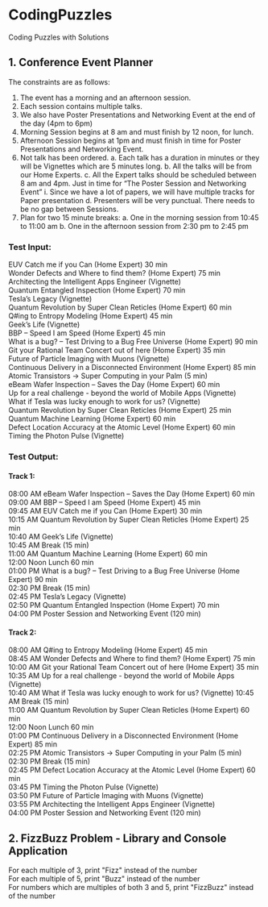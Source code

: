 
# CodingPuzzles
Coding Puzzles with Solutions
## 1. Conference Event Planner
  The constraints are as follows:
  1.	The event has a morning and an afternoon session.
  2.	Each session contains multiple talks.
  3.	We also have Poster Presentations and Networking Event at the end of the day (4pm to 6pm)
  4.	Morning Session begins at 8 am and must finish by 12 noon, for lunch.
  5.	Afternoon Session begins at 1pm and must finish in time for Poster Presentations and Networking Event.
  6.	Not talk has been ordered. 
      a.  Each talk has a duration in minutes or they will be Vignettes which are 5 minutes long.
      b.	All the talks will be from our Home Experts.
      c.	All the Expert talks should be scheduled between 8 am and 4pm. Just in time for “The Poster Session and Networking Event”
          i.	Since we have a lot of papers, we will have multiple tracks for Paper presentation 
      d.	Presenters will be very punctual. There needs to be no gap between Sessions.
  7.	Plan for two 15 minute breaks:
      a.	One in the morning session from 10:45 to 11:00 am
      b.	One in the afternoon session from 2:30 pm to 2:45 pm

### Test Input:
  EUV Catch me if you Can (Home Expert) 30 min  
  Wonder Defects and Where to find them? (Home Expert) 75 min  
  Architecting the Intelligent Apps Engineer (Vignette)  
  Quantum Entangled Inspection (Home Expert) 70 min  
  Tesla’s Legacy (Vignette)  
  Quantum Revolution by Super Clean Reticles (Home Expert) 60 min  
  Q#ing to Entropy Modeling (Home Expert) 45 min  
  Geek’s Life (Vignette)  
  BBP – Speed I am Speed (Home Expert) 45 min  
  What is a bug? – Test Driving to a Bug Free Universe (Home Expert) 90 min  
  Git your Rational Team Concert out of here (Home Expert) 35 min  
  Future of Particle Imaging with Muons (Vignette)  
  Continuous Delivery in a Disconnected Environment (Home Expert) 85 min  
  Atomic Transistors -> Super Computing in your Palm (5 min)  
  eBeam Wafer Inspection – Saves the Day (Home Expert) 60 min  
  Up for a real challenge - beyond the world of Mobile Apps (Vignette)  
  What if Tesla was lucky enough to work for us? (Vignette)  
  Quantum Revolution by Super Clean Reticles (Home Expert) 25 min  
  Quantum Machine Learning (Home Expert) 60 min  
  Defect Location Accuracy at the Atomic Level (Home Expert) 60 min  
  Timing the Photon Pulse (Vignette)  

### Test Output:
  #### Track 1:
  08:00 AM eBeam Wafer Inspection – Saves the Day (Home Expert) 60 min  
  09:00 AM BBP – Speed I am Speed (Home Expert) 45 min  
  09:45 AM EUV Catch me if you Can (Home Expert) 30 min  
  10:15 AM Quantum Revolution by Super Clean Reticles (Home Expert) 25 min  
  10:40 AM Geek’s Life (Vignette)  
  10:45 AM Break (15 min)  
  11:00 AM Quantum Machine Learning (Home Expert) 60 min  
  12:00 Noon Lunch 60 min  
  01:00 PM What is a bug? – Test Driving to a Bug Free Universe (Home Expert) 90 min  
  02:30 PM Break (15 min)  
  02:45 PM Tesla’s Legacy (Vignette)  
  02:50 PM Quantum Entangled Inspection (Home Expert) 70 min  
  04:00 PM Poster Session and Networking Event (120 min)  

  #### Track 2:
  08:00 AM Q#ing to Entropy Modeling (Home Expert) 45 min  
  08:45 AM Wonder Defects and Where to find them? (Home Expert) 75 min  
  10:00 AM Git your Rational Team Concert out of here (Home Expert) 35 min  
  10:35 AM Up for a real challenge - beyond the world of Mobile Apps (Vignette)  
  10:40 AM What if Tesla was lucky enough to work for us? (Vignette) 
  10:45 AM Break (15 min)  
  11:00 AM Quantum Revolution by Super Clean Reticles (Home Expert) 60 min    
  12:00 Noon Lunch 60 min  
  01:00 PM Continuous Delivery in a Disconnected Environment (Home Expert) 85 min  
  02:25 PM Atomic Transistors -> Super Computing in your Palm (5 min)  
  02:30 PM Break (15 min)  
  02:45 PM Defect Location Accuracy at the Atomic Level (Home Expert) 60 min  
  03:45 PM Timing the Photon Pulse (Vignette)  
  03:50 PM Future of Particle Imaging with Muons (Vignette)  
  03:55 PM Architecting the Intelligent Apps Engineer (Vignette)  
  04:00 PM Poster Session and Networking Event (120 min)  
  
## 2. FizzBuzz Problem - Library and Console Application
  For each multiple of 3, print "Fizz" instead of the number  
  For each multiple of 5, print "Buzz" instead of the number  
  For numbers which are multiples of both 3 and 5, print "FizzBuzz" instead of the number  
